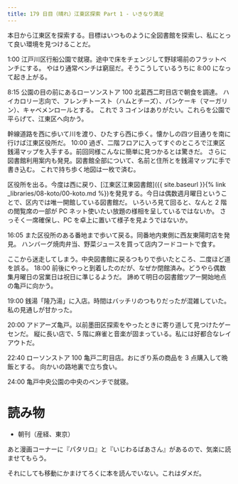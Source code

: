 ```yaml
---
title: 179 日目（晴れ）江東区探索 Part 1 - いきなり満足
---
```


本日から江東区を探索する。目標はいつものように全図書館を探索し、私にとって良い環境を見つけることだ。

1:00 江戸川区行船公園で就寝。途中で床をチェンジして野球場前のフラットベンチにする。
やはり通常ベンチは窮屈だ。そうこうしているうちに 8:00 になって起き上がる。

8:15 公園の目の前にあるローソンストア 100 北葛西二町目店で朝食を調達。
ハイカロリー志向で、フレンチトースト（ハムとチーズ）、パンケーキ（マーガリン）、キャベメンロールとする。
これで 3 コインはありがたい。これらを公園で平らげて、江東区へ向かう。

幹線道路を西に歩いて川を渡り、ひたすら西に歩く。懐かしの四ツ目通りを南に行けば江東区役所だ。
10:00 過ぎ、二階フロアに入ってすぐのところで江東区銭湯マップを入手する。前回同様こんなに簡単に見つかるとは驚きだ。
さらに図書館利用案内も発見。図書館全部について、名前と住所とを銭湯マップに手で書き込む。
これで持ち歩く地図は一枚で済む。

区役所を出る。今度は西に戻り、[江東区江東図書館]({{ site.baseurl }}{% link _libraries/08-koto/00-koto.md %})を発見する。今日は偶数週月曜日ということで、区内では唯一開館している図書館だ。
いろいろ見て回ると、なんと 2 階の閲覧席の一部が PC ネット使いたい放題の様相を呈しているではないか。
さっそく一席確保し、PC を卓上に置いて様子を見ようではないか。

16:05 また区役所のある番地まで歩いて戻る。同番地内東側に西友東陽町店を発見。
ハンバーグ焼肉弁当、野菜ジュースを買って店内フードコートで食す。

ここから迷走してしまう。中央図書館に戻るつもりで歩いたところ、二度ほど道を誤る。
18:00 前後にやっと到着したのだが、なぜか閉館済み。どうやら偶数集月曜日の営業日は祝日に準じるようだ。
諦めて明日の図書館ツアー開始地点の亀戸に向かう。

19:00 銭湯「隆乃湯」に入店。時間はバッチリのつもりだったが混雑していた。私の見通しが甘かった。

20:00 アドアーズ亀戸。以前墨田区探索をやったときに寄り道して見つけたゲーセンだ。
縦に長い店で、5 階に麻雀と音楽が固まっている。私には好都合なレイアウトだ。

22:40 ローソンストア 100 亀戸二町目店。おにぎり系の商品を 3 点購入して晩飯とする。
向かいの路地裏で立ち食い。

24:00 亀戸中央公園の中央のベンチで就寝。

# 読み物

* 朝刊（産経、東京）

あと漫画コーナーに『パタリロ』と『いじわるばあさん』があるので、気楽に読ませてもらう。

それにしても移動にかまけてろくに本を読んでいない。これはダメだ。
